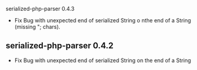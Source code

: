 serialized-php-parser 0.4.3

 * Fix Bug with unexpected end of serialized String o nthe end of a String (missing "; chars).

serialized-php-parser 0.4.2
---------------------------

 * Fix Bug with unexpected end of serialized String on the end of a String

